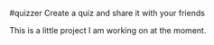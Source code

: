 #quizzer
Create a quiz and share it with your friends

This is a little project I am working on at the moment.
